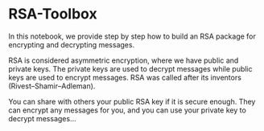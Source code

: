 # RSA-Toolbox

In this notebook, we provide step by step how to build an RSA package for encrypting and decrypting messages. 

RSA is considered asymmetric encryption, where we have public and private keys. The private keys are used to decrypt messages while public keys are used to encrypt messages. RSA was called after its inventors  (Rivest–Shamir–Adleman).

You can share with others your public RSA key if it is secure enough. They can encrypt any messages for you, and you can use your private key to decrypt messages...
